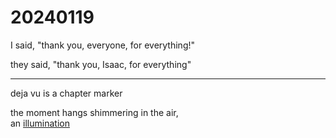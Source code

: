 # 20240119

I said, "thank you, everyone, for everything!"

they said, "thank you, Isaac, for everything"

***

deja vu is a chapter marker

the moment hangs shimmering in the air,\
an [illumination](https://en.wikipedia.org/wiki/Illuminated\_manuscript)

